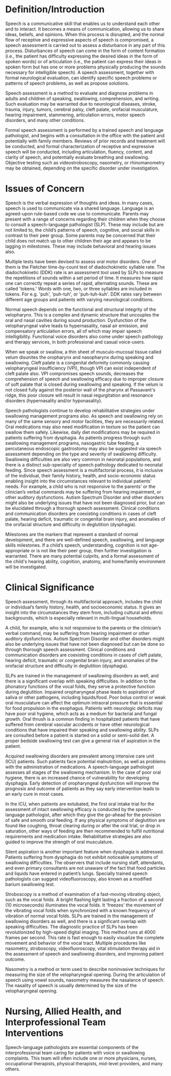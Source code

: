 # Definition/Introduction

Speech is a communicative skill that enables us to understand each other and to interact. It becomes a means of communication, allowing us to share ideas, beliefs, and opinions. When this process is disrupted, and the normal flow of receptive and expressive aspects of speech is compromised, a speech assessment is carried out to assess a disturbance in any part of this process. Disturbances of speech can come in the form of content formation (i.e., the patient has difficulty expressing the desired ideas in the form of spoken words) or of articulation (i.e., the patient can express their ideas in spoken form but has one or more problems physically producing the sounds necessary for intelligible speech). A speech assessment, together with formal neurological evaluation, can identify specific speech problems or patterns of speech problems, as well as propose solutions.

Speech assessment is a method to evaluate and diagnose problems in adults and children of speaking, swallowing, comprehension, and writing. Such evaluation may be warranted due to neurological diseases, stroke, trauma, injury, tumors, cerebral palsy, cleft palate, orofacial musculature, hearing impairment, stammering, articulation errors, motor speech disorders, and many other conditions.

Formal speech assessment is performed by a trained speech and language pathologist, and begins with a consultation in the office with the patient and potentially with family members. Reviews of prior records and treatment will be conducted, and formal characterization of receptive and expressive speech will be conducted, including articulation, fluency, content, and clarity of speech, and potentially evaluate breathing and swallowing. Objective testing such as videostroboscopy, nasometry, or rhinomanometry may be obtained, depending on the specific disorder under investigation.

# Issues of Concern

Speech is the verbal expression of thoughts and ideas. In many cases, speech is used to communicate via a shared language. Language is an agreed-upon rule-based code we use to communicate. Parents may present with a range of concerns regarding their children when they choose to consult a speech-language pathologist (SLP). These may include but are not limited to, the child’s patterns of speech, cognitive, and social skills in contrast to their peer group. Some parents may be concerned that their child does not match up to other children their age and appears to be lagging in milestones. These may include behavioral and hearing issues also.

Multiple tests have been devised to assess oral motor disorders. One of them is the Fletcher time-by-count test of diadochokinetic syllable rate. The diadochokinetic (DDK) rate is an assessment tool used by SLPs to measure the repetitions of sounds within a set period of time. It measures how rapid one can correctly repeat a series of rapid, alternating sounds. These are called 'tokens.' Words with one, two, or three syllables are included in tokens. For e.g. 'puh', 'puh-tuh', or 'puh-tuh-kuh'. DDK rates vary between different age groups and patients with varying neurological conditions.

Normal speech depends on the functional and structural integrity of the velopharynx. This is a complex and dynamic structure that uncouples the oral and nasal cavities during sound production. Dysfunction of the velopharyngeal valve leads to hypernasality, nasal air emission, and compensatory articulation errors, all of which may impair speech intelligibility. Functional voice disorders also come under speech pathology and therapy services, in both professional and casual voice-users.

When we speak or swallow, a thin sheet of musculo-mucosal tissue called velum disunites the oropharynx and nasopharynx during speaking and swallowing. Cleft palate is a congenital deformity commonly causing velopharyngeal insufficiency (VPI), though VPI can exist independent of cleft palate also. VPI compromises speech sounds, decreases the comprehension of speech and swallowing efficacy due to improper closure of soft palate that is closed during swallowing and speaking. If the velum is not closed fully against the posterior wall of the pharynx at Passavant's ridge, this poor closure will result in nasal regurgitation and resonance disorders (hypernasality and/or hyponasality).

Speech pathologists continue to develop rehabilitative strategies under swallowing management programs also. As speech and swallowing rely on many of the same sensory and motor facilities, they are necessarily related. Oral medications may also need modification in texture so the patient can swallow them safely. Likewise, daily diet modifications may be required in patients suffering from dysphagia. As patients progress through such swallowing management programs, nasogastric tube feeding, a percutaneous endoscopic gastrostomy may also be suggested via speech assessment depending on the type and severity of swallowing difficulty. Swallowing difficulties are also very common in neonatal populations, and there is a distinct sub-specialty of speech pathology dedicated to neonatal feeding. Since speech assessment is a multifactorial process, it is inclusive of the individual, their family history, health, and socio-economic status enabling insight into the circumstances relevant to individual patients' needs. For example, a child who is not responsive to the parents' or the clinician’s verbal commands may be suffering from hearing impairment, or other auditory dysfunctions. Autism Spectrum Disorder and other disorders might also be underlying issues that have not been diagnosed prior, but can be elucidated through a thorough speech assessment. Clinical conditions and communication disorders are coexisting conditions in cases of cleft palate, hearing deficit, traumatic or congenital brain injury, and anomalies of the orofacial structure and difficulty in deglutition (dysphagia).

Milestones are the markers that represent a standard of normal development, and there are well-defined speech, swallowing, and language skills milestones. If a child’s speech, understanding, cognition is not age-appropriate or is not like their peer group, then further investigation is warranted. There are many potential culprits, and a formal assessment of the child's hearing ability, cognition, anatomy, and home/family environment will be investigated.

# Clinical Significance

Speech assessment, through its multifactorial approach, includes the child or individual’s family history, health, and socioeconomic status. It gives an insight into the circumstances they stem from, including cultural and ethnic backgrounds, which is especially relevant in multi-lingual households.

A child, for example, who is not responsive to the parents or the clinician’s verbal command, may be suffering from hearing impairment or other auditory dysfunctions. Autism Spectrum Disorder and other disorders might also be underlying issues that have not been diagnosed but can be done so through thorough speech assessment. Clinical conditions and communication disorders are coexisting conditions in cases of cleft palate, hearing deficit, traumatic or congenital brain injury, and anomalies of the orofacial structure and difficulty in deglutition (dysphagia).

SLPs are trained in the management of swallowing disorders as well, and there is a significant overlap with speaking difficulties. In addition to the phonatory functions of the vocal folds, they serve a protective function during deglutition. Impaired oropharyngeal phase leads to aspiration of saliva or other pathogens, including liquids/food. Poor bolus control or weak oral musculature can affect the optimum intraoral pressure that is essential for food propulsion in the esophagus. Patients with neurologic deficits may have poor oral hygiene, which acts as a medium for bacterial and fungal growth. Oral thrush is a common finding in hospitalized patients that have suffered from cerebral vascular accidents or have other neurological conditions that have impaired their speaking and swallowing ability. SLPs are consulted before a patient is started on a solid or semi-solid diet. A proper bedside swallowing test can give a general risk of aspiration in the patient.

Acquired swallowing disorders are prevalent among intensive care unit (ICU) patients. Such patients face potential malnutrition, as well as problems with the administration of medications. A speech-language pathologist assesses all stages of the swallowing mechanism. In the case of poor oral hygiene, there is an increased chance of vulnerability for developing dysphagia. Early detection of oropharyngeal dysfunction will improve the prognosis and outcome of patients as they say early intervention leads to an early cure in most cases.

In the ICU, when patients are extubated, the first oral intake trial for the assessment of intact swallowing efficacy is conducted by the speech-language pathologist, after which they give the go-ahead for the provision of safe and smooth oral feeding. If any physical symptoms of deglutition are found like coughing, throat clearing during or after the oral trial, or drop in saturation, other ways of feeding are then recommended to fulfill nutritional requirements and medication intake. Rehabilitative strategies are also guided to improve the strength of oral musculature.

Silent aspiration is another important feature when dysphagia is addressed. Patients suffering from dysphagia do not exhibit noticeable symptoms of swallowing difficulties. The observers that include nursing staff, attendants, and even primary consultants are not unaware of the fact that food particles and liquids have entered in patient’s lungs. Specially trained speech pathologists can suggest videofluoroscopy, also known as a modified barium swallowing test.

Stroboscopy is a method of examination of a fast-moving vibrating object, such as the vocal folds. A bright flashing light lasting a fraction of a second (10 microseconds) illuminates the vocal folds. It 'freezes' the movement of the vibrating vocal folds when synchronized with a known frequency of vibration of normal vocal folds. SLPs are trained in the management of swallowing disorders as well, and there is a significant overlap with speaking difficulties. The diagnostic practice of SLPs has been revolutionized by high-speed digital imaging. This method runs at 4000 frames per second. This rate is fast enough to easily visualize the complete movement and behavior of the vocal tract. Multiple procedures like nasometry, stroboscopy, videofluoroscopy, vital stimulation therapy aid in the assessment of speech and swallowing disorders, and improving patient outcome.

Nasometry is a method or term used to describe noninvasive techniques for measuring the size of the velopharyngeal opening. During the articulation of speech using vowel sounds, nasometry measures the nasalance of speech. The nasality of speech is usually determined by the size of the velopharyngeal opening.

# Nursing, Allied Health, and Interprofessional Team Interventions

Speech-language pathologists are essential components of the interprofessional team caring for patients with voice or swallowing complaints. This team will often include one or more physicians, nurses, occupational therapists, physical therapists, mid-level providers, and many others.